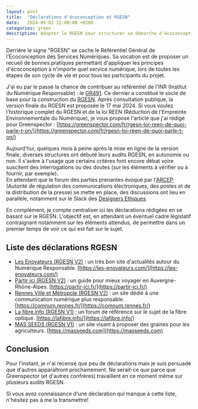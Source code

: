 ```yaml
---
layout: post
title:  "Déclarations d'écoconception et RGESN"
date:   2024-09-02 12:00:00 +0200
categories: green
description: Adopter le RGESN pour structurer sa démarche d'écoconception
---
```


Derrière le signe "RGESN" se cache le Référentiel Général de l'Ecoconception des Services Numériques. Sa vocation est de proposer un recueil de bonnes pratiques permettant d'appliquer les principes d'écoconception à n'importe quel service numérique, lors de toutes les étapes de son cycle de vie et pour tous les participants du projet.    
   
J'ai eu par le passé la chance de contribuer au référentiel de l'INR (Institut du Numérique Responsable) : le [GR491](https://gr491.isit-europe.org/). Ce dernier a constitué le socle de base pour la construction du [RGESN](https://www.arcep.fr/mes-demarches-et-services/entreprises/fiches-pratiques/referentiel-general-ecoconception-services-numeriques.html). Après consultation publique, la version finale du RGESN est proposée le 17 mai 2024. Si vous voulez l'historique complet du RGESN et de la loi REEN (Réduction de l'Empreinte Environnementale du Numérique), je vous propose l'article que j'ai rédigé pour Greenspector : [https://greenspector.com/fr/rgesn-loi-reen-de-quoi-parle-t-on/](https://greenspector.com/fr/rgesn-loi-reen-de-quoi-parle-t-on/)   
   
Aujourd'hui, quelques mois à peine après la mise en ligne de la version finale, diverses structures ont débuté leurs audits RGESN, en autonomie ou non. Il s'avère à l'usage que certains critères font encore débat voire suscitent des interrogations ou des doutes (sur les éléments à vérifier ou à fournir, par exemple).  
En attendant que le forum des parties prenantes évoqué par l'[ARCEP](https://www.arcep.fr/) (Autorité de régulation des communications électroniques, des postes et de la distribution de la presse) se mette en place, des discussions ont lieu en parallèle, notamment sur le Slack des [Designers Ethiques](https://beta.designersethiques.org/fr).   
   
En complément, je compte centraliser ici les déclarations rédigées en se basant sur le RGESN. L'objectif est, en attendant un éventuel cadre législatif contraignant notamment sur les éléments attendus, de permettre dans un premier temps de voir ce qui est fait sur le sujet.   

## Liste des déclarations RGESN
* [Les Enovateurs (RGESN V2)](https://les-enovateurs.com/rgesn-2024-declaration-ecoconception-arcep.pdf) : un très bon site d'actualités autour du Numérique Responsable. [https://les-enovateurs.com/](https://les-enovateurs.com/) 
* [Partir ici (RGESN V2)](https://www.partir-ici.fr/wp-content/uploads/2024/07/audit-rgesn-du-site-partir-ici.pdf) : un guide pour mieux voyager en Auvergne-Rhône-Alpes. [https://partir-ici.fr/](https://partir-ici.fr/)  
* [Rennes Ville et Métropole (RGESN V2)](https://comnum.rennes.fr/declaration-decoconception/) : un site dédié à une communication numérique plus responsable. [https://comnum.rennes.fr/](https://comnum.rennes.fr/)    
* [La fibre.info (RGESN V1)](https://lafibre.info/forum/ecoconception/) : un forum de référence sur le sujet de la fibre optique. [https://lafibre.info/](https://lafibre.info/)  
* [MAS SEEDS (RGESN V1)](https://masseeds.com/wp-content/uploads/2024/04/rgesn-audit-mas-seeds-avril-2024-min.pdf) : un site visant à proposer des graines pour les agriculteurs. [https://masseeds.com](https://masseeds.com)   

## Conclusion
Pour l'instant, je n'ai recensé que peu de déclarations mais je suis persuadé que d'autres apparaîtront prochainement. Ne serait-ce que parce que Greenspector (et d'autres confrères) travaillent en ce moment même sur plusieurs audits RGESN.   

Si vous avez connaissance d'une déclaration qui manque à cette liste, n'hésitez pas à me la transmettre!  